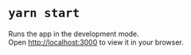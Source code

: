 # `yarn start`

Runs the app in the development mode.\
Open [http://localhost:3000](http://localhost:3000) to view it in your browser.
